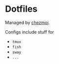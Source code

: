 # Dotfiles

Managed by [chezmoi](https://github.com/twpayne/chezmoi).

Configs include stuff for
* `tmux`
* `fish`
* `sway`
* `...`

